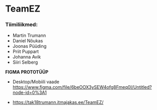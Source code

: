# TeamEZ

### Tiimiliikmed:
- Martin Trumann
- Daniel Nõukas
- Joonas Püüding
- Priit Puppart
- Johanna Avik
- Siiri Selberg

**FIGMA PROTOTÜÜP**

- Desktop/Mobiili vaade
https://www.figma.com/file/6beOOX3ySEW4ofg8Fmeq0I/Untitled?node-id=0%3A1

- https://tak18trumann.itmajakas.ee/TeamEZ/
